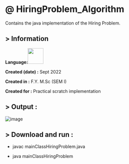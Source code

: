 # @ HiringProblem_Algorithm
Contains the java implementation of the Hiring Problem.

## > Information

<b>Language:</b><img src="https://cdn.jsdelivr.net/gh/devicons/devicon/icons/java/java-original-wordmark.svg" height=50>


<b>Created (date) :</b> Sept 2022


<b>Created in :</b> F.Y. M.Sc (SEM I)


<b>Created for :</b> Practical scratch implementation


## > Output : 


![image](https://github.com/ruchi961/HiringProblem_Algorithm/assets/128241982/162fdf29-5079-43b3-96bf-dd1099c16f53)


## > Download and run :

* javac mainClassHiringProblem.java


* java mainClassHiringProblem

